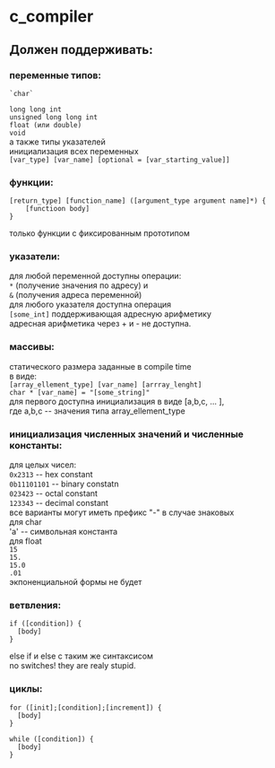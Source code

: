 # c_compiler
## Должен поддерживать:  
### переменные типов:  
    `char`  
`long long int`  
`unsigned long long int`  
`float (или double)`  
`void`  
а также типы указателей  
инициализация всех переменных  
`[var_type] [var_name] [optional = [var_starting_value]]`

### функции:  
```
[return_type] [function_name] ([argument_type argument name]*) {
    [functioon body]
}
```
только функции с фиксированным прототипом

### указатели:  
для любой переменной доступны операции:  
`*` (получение значения по адресу) и  
`&` (получения адреса переменной)  
для любого указателя доступна операция  
`[some_int]` поддерживающая адресную арифметику  
адресная арифметика через + и - не доступна.

### массивы:  
статического размера заданные в compile time  
в виде:  
`[array_ellement_type] [var_name] [arrray_lenght]`  
`char * [var_name] = "[some_string]"`  
для первого доступна инициализация в виде [a,b,c, ... ],  
где a,b,c -- значения типа array_ellement_type

### инициализация численных значений и численные константы:  
для целых чисел:  
`0x2313` -- hex constant  
`0b11101101` -- binary constatn  
`023423` -- octal constant  
`123343` -- decimal constant  
все варианты могут иметь префикс "-" в случае знаковых  
для char  
'a' -- символьная константа  
для float  
`15`  
`15.`  
`15.0`  
`.01`  
экпоненциальной формы не будет

### ветвления:  
```
if ([condition]) {
  [body]
}
```  
else if и else с таким же синтаксисом  
no switches! they are realy stupid.

### циклы:  
```
for ([init];[condition];[increment]) {
  [body]
}
```  
```
while ([condition]) {
  [body]
}
```  